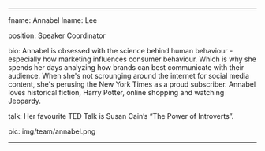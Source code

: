 ---

fname: Annabel
lname: Lee

position: Speaker Coordinator

bio: Annabel is obsessed with the science behind human behaviour - especially how marketing influences consumer behaviour. Which is why she spends her days analyzing how brands can best communicate with their audience. When she's not scrounging around the internet for social media content, she's perusing the New York Times as a proud subscriber. Annabel loves historical fiction, Harry Potter, online shopping and watching Jeopardy.

talk: Her favourite TED Talk is Susan Cain’s “The Power of Introverts”.

pic:  img/team/annabel.png

---